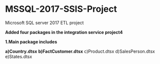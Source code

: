 # MSSQL-2017-SSIS-Project
Microsoft SQL server 2017 ETL project

****Added four packages in the integration service project4****

****1.Main package includes****

  ****a)Country.dtsx****
  ****b)FactCustomer.dtsx****
  c)Product.dtsx
  d)SalesPerson.dtsx
  e)States.dtsx
